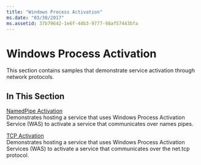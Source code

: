 ```yaml
---
title: "Windows Process Activation"
ms.date: "03/30/2017"
ms.assetid: 37b79642-1e6f-44b3-9777-98af57443bfa
---
```

# Windows Process Activation
This section contains samples that demonstrate service activation through network protocols.  
  
## In This Section  
 [NamedPipe Activation](../../../../docs/framework/wcf/samples/namedpipe-activation.md)  
 Demonstrates hosting a service that uses Windows Process Activation Service (WAS) to activate a service that communicates over names pipes.  
  
 [TCP Activation](../../../../docs/framework/wcf/samples/tcp-activation.md)  
 Demonstrates hosting a service that uses Windows Process Activation Services (WAS) to activate a service that communicates over the net.tcp protocol.
